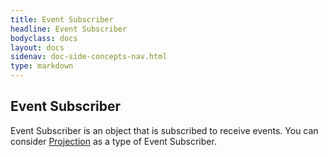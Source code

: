 ```yaml
---
title: Event Subscriber
headline: Event Subscriber
bodyclass: docs
layout: docs
sidenav: doc-side-concepts-nav.html
type: markdown
---
```

<h2 class="top">Event Subscriber</h2> 

Event Subscriber is an object that is subscribed to receive events.
You can consider <a href="https://spine.io/docs/concepts/projection.html">Projection</a> as a type of Event Subscriber. 